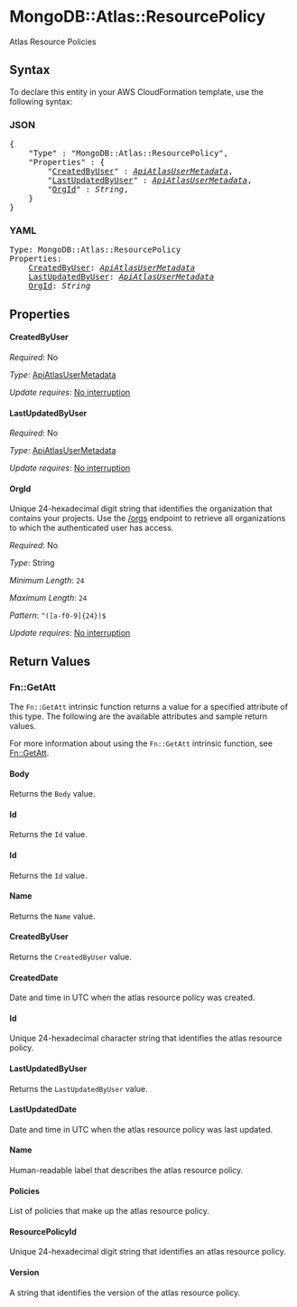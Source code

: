 # MongoDB::Atlas::ResourcePolicy

Atlas Resource Policies

## Syntax

To declare this entity in your AWS CloudFormation template, use the following syntax:

### JSON

<pre>
{
    "Type" : "MongoDB::Atlas::ResourcePolicy",
    "Properties" : {
        "<a href="#createdbyuser" title="CreatedByUser">CreatedByUser</a>" : <i><a href="apiatlasusermetadata.md">ApiAtlasUserMetadata</a></i>,
        "<a href="#lastupdatedbyuser" title="LastUpdatedByUser">LastUpdatedByUser</a>" : <i><a href="apiatlasusermetadata.md">ApiAtlasUserMetadata</a></i>,
        "<a href="#orgid" title="OrgId">OrgId</a>" : <i>String</i>,
    }
}
</pre>

### YAML

<pre>
Type: MongoDB::Atlas::ResourcePolicy
Properties:
    <a href="#createdbyuser" title="CreatedByUser">CreatedByUser</a>: <i><a href="apiatlasusermetadata.md">ApiAtlasUserMetadata</a></i>
    <a href="#lastupdatedbyuser" title="LastUpdatedByUser">LastUpdatedByUser</a>: <i><a href="apiatlasusermetadata.md">ApiAtlasUserMetadata</a></i>
    <a href="#orgid" title="OrgId">OrgId</a>: <i>String</i>
</pre>

## Properties

#### CreatedByUser

_Required_: No

_Type_: <a href="apiatlasusermetadata.md">ApiAtlasUserMetadata</a>

_Update requires_: [No interruption](https://docs.aws.amazon.com/AWSCloudFormation/latest/UserGuide/using-cfn-updating-stacks-update-behaviors.html#update-no-interrupt)

#### LastUpdatedByUser

_Required_: No

_Type_: <a href="apiatlasusermetadata.md">ApiAtlasUserMetadata</a>

_Update requires_: [No interruption](https://docs.aws.amazon.com/AWSCloudFormation/latest/UserGuide/using-cfn-updating-stacks-update-behaviors.html#update-no-interrupt)

#### OrgId

Unique 24-hexadecimal digit string that identifies the organization that contains your projects. Use the [/orgs](#tag/Organizations/operation/listOrganizations) endpoint to retrieve all organizations to which the authenticated user has access.

_Required_: No

_Type_: String

_Minimum Length_: <code>24</code>

_Maximum Length_: <code>24</code>

_Pattern_: <code>^([a-f0-9]{24})$</code>

_Update requires_: [No interruption](https://docs.aws.amazon.com/AWSCloudFormation/latest/UserGuide/using-cfn-updating-stacks-update-behaviors.html#update-no-interrupt)

## Return Values

### Fn::GetAtt

The `Fn::GetAtt` intrinsic function returns a value for a specified attribute of this type. The following are the available attributes and sample return values.

For more information about using the `Fn::GetAtt` intrinsic function, see [Fn::GetAtt](https://docs.aws.amazon.com/AWSCloudFormation/latest/UserGuide/intrinsic-function-reference-getatt.html).

#### Body

Returns the <code>Body</code> value.

#### Id

Returns the <code>Id</code> value.

#### Id

Returns the <code>Id</code> value.

#### Name

Returns the <code>Name</code> value.

#### CreatedByUser

Returns the <code>CreatedByUser</code> value.

#### CreatedDate

Date and time in UTC when the atlas resource policy was created.

#### Id

Unique 24-hexadecimal character string that identifies the atlas resource policy.

#### LastUpdatedByUser

Returns the <code>LastUpdatedByUser</code> value.

#### LastUpdatedDate

Date and time in UTC when the atlas resource policy was last updated.

#### Name

Human-readable label that describes the atlas resource policy.

#### Policies

List of policies that make up the atlas resource policy.

#### ResourcePolicyId

Unique 24-hexadecimal digit string that identifies an atlas resource policy.

#### Version

A string that identifies the version of the atlas resource policy.

